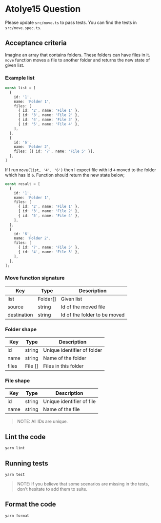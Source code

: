 # Atolye15 Question

Please update `src/move.ts` to pass tests. You can find the tests in `src/move.spec.ts`.

## Acceptance criteria

Imagine an array that contains folders. These folders can have files in it. `move` function moves a file to another folder and returns the new state of given list.

### Example list
```ts
const list = [
  {
    id: '1',
    name: 'Folder 1',
    files: [
      { id: '2', name: 'File 1' },
      { id: '3', name: 'File 2' },
      { id: '4', name: 'File 3' },
      { id: '5', name: 'File 4' },
    ],
  },
  {
    id: '6',
    name: 'Folder 2',
    files: [{ id: '7', name: 'File 5' }],
  },
]
```

If I run `move(list, '4', '6')` then I expect file with id `4` moved to the folder which has id `6`. Function should return the new state below;

```ts
const result = [
  {
    id: '1',
    name: 'Folder 1',
    files: [
      { id: '2', name: 'File 1' },
      { id: '3', name: 'File 2' },
      { id: '5', name: 'File 4' },
    ],
  },
  {
    id: '6',
    name: 'Folder 2',
    files: [
      { id: '7', name: 'File 5' },
      { id: '4', name: 'File 3' },
    ],
  },
];
```

### Move function signature

| Key         | Type             | Description                  |
|-------------|------------------|------------------------------|
| list        | Folder[]         | Given list                   |
| source      | string           | Id of the moved file         |
| destination | string           | Id of the folder to be moved |


### Folder shape

| Key   | Type           | Description                 |
|-------|----------------|-----------------------------|
| id    | string         | Unique identifier of folder |
| name  | string         | Name of the folder          |
| files | File []        | Files in this folder        |

### File shape

| Key  | Type   | Description               |
|------|--------|---------------------------|
| id   | string | Unique identifier of file |
| name | string | Name of the file          |


> NOTE: All IDs are unique.  

## Lint the code

```bash
yarn lint
```

## Running tests

```bash
yarn test
```

> NOTE: If you believe that some scenarios are missing in the tests, don't hesitate to add them to suite.

## Format the code

```bash
yarn format
``` 
